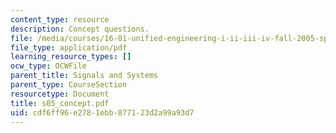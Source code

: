 ```yaml
---
content_type: resource
description: Concept questions.
file: /media/courses/16-01-unified-engineering-i-ii-iii-iv-fall-2005-spring-2006/cdf6ff96e2781ebb877123d2a99a93d7_s05_concept.pdf
file_type: application/pdf
learning_resource_types: []
ocw_type: OCWFile
parent_title: Signals and Systems
parent_type: CourseSection
resourcetype: Document
title: s05_concept.pdf
uid: cdf6ff96-e278-1ebb-8771-23d2a99a93d7
---
```

